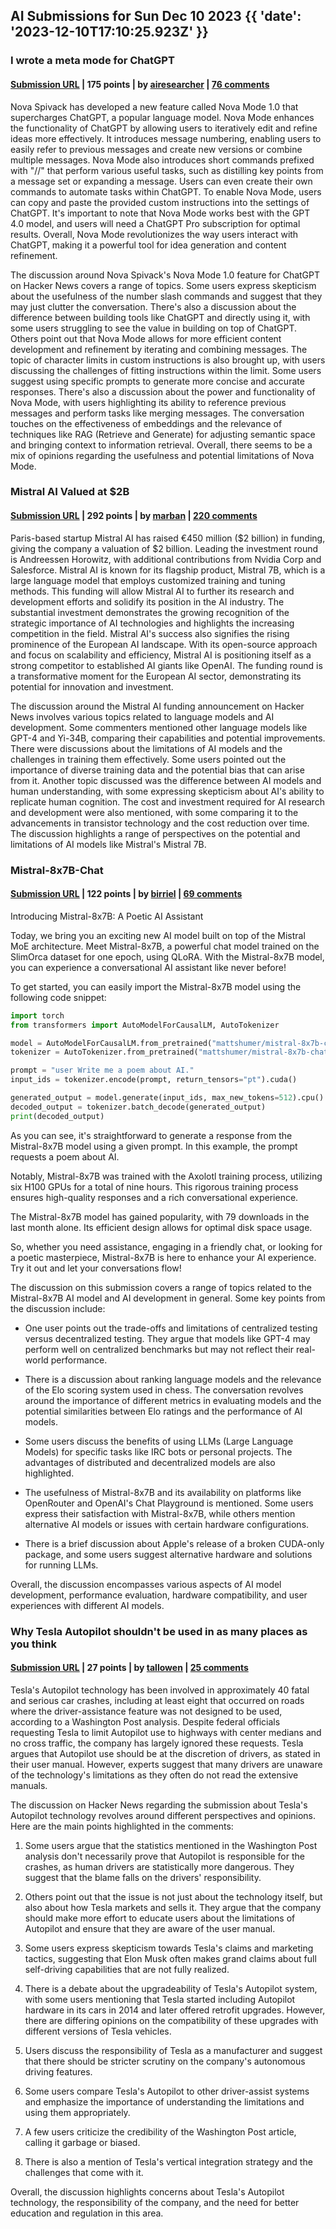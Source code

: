 ## AI Submissions for Sun Dec 10 2023 {{ 'date': '2023-12-10T17:10:25.923Z' }}

### I wrote a meta mode for ChatGPT

#### [Submission URL](https://www.novaspivack.com/technology/nova-mode-the-ultimate-chatgpt-custom-instruction) | 175 points | by [airesearcher](https://news.ycombinator.com/user?id=airesearcher) | [76 comments](https://news.ycombinator.com/item?id=38594521)

Nova Spivack has developed a new feature called Nova Mode 1.0 that supercharges ChatGPT, a popular language model. Nova Mode enhances the functionality of ChatGPT by allowing users to iteratively edit and refine ideas more effectively. It introduces message numbering, enabling users to easily refer to previous messages and create new versions or combine multiple messages. Nova Mode also introduces short commands prefixed with "//" that perform various useful tasks, such as distilling key points from a message set or expanding a message. Users can even create their own commands to automate tasks within ChatGPT. To enable Nova Mode, users can copy and paste the provided custom instructions into the settings of ChatGPT. It's important to note that Nova Mode works best with the GPT 4.0 model, and users will need a ChatGPT Pro subscription for optimal results. Overall, Nova Mode revolutionizes the way users interact with ChatGPT, making it a powerful tool for idea generation and content refinement.

The discussion around Nova Spivack's Nova Mode 1.0 feature for ChatGPT on Hacker News covers a range of topics. Some users express skepticism about the usefulness of the number slash commands and suggest that they may just clutter the conversation. There's also a discussion about the difference between building tools like ChatGPT and directly using it, with some users struggling to see the value in building on top of ChatGPT. Others point out that Nova Mode allows for more efficient content development and refinement by iterating and combining messages. The topic of character limits in custom instructions is also brought up, with users discussing the challenges of fitting instructions within the limit. Some users suggest using specific prompts to generate more concise and accurate responses. There's also a discussion about the power and functionality of Nova Mode, with users highlighting its ability to reference previous messages and perform tasks like merging messages. The conversation touches on the effectiveness of embeddings and the relevance of techniques like RAG (Retrieve and Generate) for adjusting semantic space and bringing context to information retrieval. Overall, there seems to be a mix of opinions regarding the usefulness and potential limitations of Nova Mode.

### Mistral AI Valued at $2B

#### [Submission URL](https://www.unite.ai/paris-based-startup-and-openai-competitor-mistral-ai-valued-at-2-billion/) | 292 points | by [marban](https://news.ycombinator.com/user?id=marban) | [220 comments](https://news.ycombinator.com/item?id=38593616)

Paris-based startup Mistral AI has raised €450 million ($2 billion) in funding, giving the company a valuation of $2 billion. Leading the investment round is Andreessen Horowitz, with additional contributions from Nvidia Corp and Salesforce. Mistral AI is known for its flagship product, Mistral 7B, which is a large language model that employs customized training and tuning methods. This funding will allow Mistral AI to further its research and development efforts and solidify its position in the AI industry. The substantial investment demonstrates the growing recognition of the strategic importance of AI technologies and highlights the increasing competition in the field. Mistral AI's success also signifies the rising prominence of the European AI landscape. With its open-source approach and focus on scalability and efficiency, Mistral AI is positioning itself as a strong competitor to established AI giants like OpenAI. The funding round is a transformative moment for the European AI sector, demonstrating its potential for innovation and investment.

The discussion around the Mistral AI funding announcement on Hacker News involves various topics related to language models and AI development. Some commenters mentioned other language models like GPT-4 and Yi-34B, comparing their capabilities and potential improvements. There were discussions about the limitations of AI models and the challenges in training them effectively. Some users pointed out the importance of diverse training data and the potential bias that can arise from it. Another topic discussed was the difference between AI models and human understanding, with some expressing skepticism about AI's ability to replicate human cognition. The cost and investment required for AI research and development were also mentioned, with some comparing it to the advancements in transistor technology and the cost reduction over time. The discussion highlights a range of perspectives on the potential and limitations of AI models like Mistral's Mistral 7B.

### Mistral-8x7B-Chat

#### [Submission URL](https://huggingface.co/mattshumer/mistral-8x7b-chat) | 122 points | by [birriel](https://news.ycombinator.com/user?id=birriel) | [69 comments](https://news.ycombinator.com/item?id=38594578)

Introducing Mistral-8x7B: A Poetic AI Assistant

Today, we bring you an exciting new AI model built on top of the Mistral MoE architecture. Meet Mistral-8x7B, a powerful chat model trained on the SlimOrca dataset for one epoch, using QLoRA. With the Mistral-8x7B model, you can experience a conversational AI assistant like never before!

To get started, you can easily import the Mistral-8x7B model using the following code snippet:

```python
import torch
from transformers import AutoModelForCausalLM, AutoTokenizer

model = AutoModelForCausalLM.from_pretrained("mattshumer/mistral-8x7b-chat", low_cpu_mem_usage=True, device_map="auto", trust_remote_code=True)
tokenizer = AutoTokenizer.from_pretrained("mattshumer/mistral-8x7b-chat")

prompt = "user Write me a poem about AI."
input_ids = tokenizer.encode(prompt, return_tensors="pt").cuda()

generated_output = model.generate(input_ids, max_new_tokens=512).cpu()
decoded_output = tokenizer.batch_decode(generated_output)
print(decoded_output)
```

As you can see, it's straightforward to generate a response from the Mistral-8x7B model using a given prompt. In this example, the prompt requests a poem about AI.

Notably, Mistral-8x7B was trained with the Axolotl training process, utilizing six H100 GPUs for a total of nine hours. This rigorous training process ensures high-quality responses and a rich conversational experience.

The Mistral-8x7B model has gained popularity, with 79 downloads in the last month alone. Its efficient design allows for optimal disk space usage.

So, whether you need assistance, engaging in a friendly chat, or looking for a poetic masterpiece, Mistral-8x7B is here to enhance your AI experience. Try it out and let your conversations flow!

The discussion on this submission covers a range of topics related to the Mistral-8x7B AI model and AI development in general. Some key points from the discussion include:

- One user points out the trade-offs and limitations of centralized testing versus decentralized testing. They argue that models like GPT-4 may perform well on centralized benchmarks but may not reflect their real-world performance.

- There is a discussion about ranking language models and the relevance of the Elo scoring system used in chess. The conversation revolves around the importance of different metrics in evaluating models and the potential similarities between Elo ratings and the performance of AI models.

- Some users discuss the benefits of using LLMs (Large Language Models) for specific tasks like IRC bots or personal projects. The advantages of distributed and decentralized models are also highlighted.

- The usefulness of Mistral-8x7B and its availability on platforms like OpenRouter and OpenAI's Chat Playground is mentioned. Some users express their satisfaction with Mistral-8x7B, while others mention alternative AI models or issues with certain hardware configurations.

- There is a brief discussion about Apple's release of a broken CUDA-only package, and some users suggest alternative hardware and solutions for running LLMs.

Overall, the discussion encompasses various aspects of AI model development, performance evaluation, hardware compatibility, and user experiences with different AI models.

### Why Tesla Autopilot shouldn't be used in as many places as you think

#### [Submission URL](https://www.washingtonpost.com/technology/2023/12/10/tesla-autopilot-cross-traffic/) | 27 points | by [tallowen](https://news.ycombinator.com/user?id=tallowen) | [25 comments](https://news.ycombinator.com/item?id=38593095)

Tesla's Autopilot technology has been involved in approximately 40 fatal and serious car crashes, including at least eight that occurred on roads where the driver-assistance feature was not designed to be used, according to a Washington Post analysis. Despite federal officials requesting Tesla to limit Autopilot use to highways with center medians and no cross traffic, the company has largely ignored these requests. Tesla argues that Autopilot use should be at the discretion of drivers, as stated in their user manual. However, experts suggest that many drivers are unaware of the technology's limitations as they often do not read the extensive manuals.

The discussion on Hacker News regarding the submission about Tesla's Autopilot technology revolves around different perspectives and opinions. Here are the main points highlighted in the comments:

1. Some users argue that the statistics mentioned in the Washington Post analysis don't necessarily prove that Autopilot is responsible for the crashes, as human drivers are statistically more dangerous. They suggest that the blame falls on the drivers' responsibility.

2. Others point out that the issue is not just about the technology itself, but also about how Tesla markets and sells it. They argue that the company should make more effort to educate users about the limitations of Autopilot and ensure that they are aware of the user manual.

3. Some users express skepticism towards Tesla's claims and marketing tactics, suggesting that Elon Musk often makes grand claims about full self-driving capabilities that are not fully realized.

4. There is a debate about the upgradeability of Tesla's Autopilot system, with some users mentioning that Tesla started including Autopilot hardware in its cars in 2014 and later offered retrofit upgrades. However, there are differing opinions on the compatibility of these upgrades with different versions of Tesla vehicles.

5. Users discuss the responsibility of Tesla as a manufacturer and suggest that there should be stricter scrutiny on the company's autonomous driving features.

6. Some users compare Tesla's Autopilot to other driver-assist systems and emphasize the importance of understanding the limitations and using them appropriately.

7. A few users criticize the credibility of the Washington Post article, calling it garbage or biased.

8. There is also a mention of Tesla's vertical integration strategy and the challenges that come with it.

Overall, the discussion highlights concerns about Tesla's Autopilot technology, the responsibility of the company, and the need for better education and regulation in this area.

